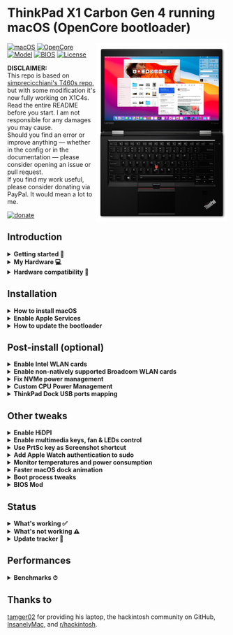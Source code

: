 # ThinkPad X1 Carbon Gen 4 running macOS (OpenCore bootloader)

<img align="right" src="/Images/x1c4-big-sur.png" alt="Lenovo Thinkpad X1C4 macOS Hackintosh OpenCore" width="300">

[![macOS](https://img.shields.io/badge/macOS-11.3.1-blue)](https://developer.apple.com/documentation/macos-release-notes)
[![OpenCore](https://img.shields.io/badge/OpenCore-0.6.9-green)](https://github.com/acidanthera/OpenCorePkg)
[![Model](https://img.shields.io/badge/Model-20FB*/20FC*-lightgrey)](https://psref.lenovo.com/Product/ThinkPad/ThinkPad_X1_Carbon_4th_Gen)
[![BIOS](https://img.shields.io/badge/BIOS-1.48-yellow)](https://pcsupport.lenovo.com/hu/en/products/laptops-and-netbooks/thinkpad-x-series-laptops/thinkpad-x1-carbon-type-20fb-20fc/20fb/downloads/driver-list/component?name=BIOS%2FUEFI)
[![License](https://img.shields.io/badge/license-MIT-purple)](/LICENSE)

**DISCLAIMER:**  
This repo is based on [simprecicchiani's T460s repo](https://github.com/simprecicchiani/Thinkpad-T460s-macOS-OpenCore), but with some modification it's now fully working on X1C4s.  
Read the entire README before you start.
I am not responsible for any damages you may cause.  
Should you find an error or improve anything — whether in the config or in the documentation — please consider opening an issue or pull request.  
If you find my work useful, please consider donating via PayPal.
It would mean a lot to me.

[![donate](https://img.shields.io/badge/-buy%20me%20a%20coffee-orange)](https://www.paypal.com/donate?hosted_button_id=UW5DT28YP3QQUS)

## Introduction

<details>  
<summary><strong>Getting started 📖</strong></summary>
</br>

**Meet the bootloader:**

- [Why OpenCore](https://dortania.github.io/OpenCore-Install-Guide/why-oc.html)
- Dortania's [website](https://dortania.github.io)

**Recommended tools:**

- Plist editor [ProperTree](https://github.com/corpnewt/ProperTree)
- Handy-dandy ESP mounting script [MountEFI](https://github.com/corpnewt/MountEFI)

**Resources**

- [OpenCore](https://github.com/acidanthera/OpenCorePkg)
- [OC-little](https://github.com/daliansky/OC-little)
- [X1 Carbon config](https://github.com/tylernguyen/x1c6-hackintosh)
- [T460s config](https://github.com/simprecicchiani/Thinkpad-T460s-macOS-OpenCore)
- [T460 config](https://github.com/MSzturc/Lenovo-T460-OpenCore)

</details>

</details>

<details>  
<summary><strong>My Hardware 💻</strong></summary>
</br>

| Model            | Thinkpad X1 Carbon Gen 4 20FCS0TR0U                                                                        |
| :--------------- | :--------------------------------------------------------------------------------------------------------- |
| Processor        | Core i5-6300U (2C, 2.4 / 3.0GHz, 4MB) vPro                                                                 |
| Graphics         | Integrated Intel HD Graphics 520                                                                           |
| Memory           | 8GB Soldered 1866MHz DDR3, dual-channel                                                                    |
| Display          | 14" Full HD (1920x1080) IPS, non-touch                                                                     |
| Storage          | Samsung Evo 980 PRO 256GB NVMe SSD                                                                         |
| Ethernet         | Intel Ethernet Connection I219-LM (Jacksonville)                                                           |
| WLAN + Bluetooth | 11ac+BT, Intel® Dual Band Wireless-AC 8260NGW, 2x2 card                                                    |
| Camera           | HD720p resolution, low light sensitive, fixed focus                                                        |
| Audio support    | HD Audio, Conexant CX11852 codec, stereo speakers 1Wx2, dual array microphone, combo audio/microphone jack |
| Keyboard         | 6-row, spill-resistant, multimedia Fn keys, LED backlight                                                  |
| Battery          | Integrated Lithium Polymer 4-cell (52Wh)                                                                   |

</details>

<details>  
<summary><strong>Hardware compatibility 🧰</strong></summary>
</br>

This EFI will suit any X1C4 regardless of CPU model<sup>[1](#CPU)</sup>, amount of RAM, display resolution<sup>[2](#Res)</sup> and internal storage<sup>[3](#NVMe)</sup>.

<a name="CPU">1</a>. Optional custom CPU Power Management guide.  
<a name="Res">2</a>. 1440p displays should change `NVRAM -> Add -> 7C436110-AB2A-4BBB-A880-FE41995C9F82 -> UIScale`:`2` to get proper scaling while booting.  
<a name="NVMe">3</a>. Follow NVMe fix guide below for NVMe drives.

This bootloader configuration will probably suit other 6th generation Thinkpads, but there could be some defacts (i. e. not working usb ports, can't connect any displays.. etc.). If you own a model other then a T460s check out these repositories: 
| Maintainer(s)    | Model       | Bootloader |
| :------------ | ----------: | ---------: |
| MSzturc       | [T460](https://github.com/MSzturc/Lenovo-T460-OpenCore)        | Opencore   |
| duszmox/mhl221135       | [T460s](https://github.com/simprecicchiani/Thinkpad-T460s-macOS-OpenCore)        | Opencore   |
| Tluck         | [T560/T460](https://github.com/tluck/Lenovo-T460-Clover)        | Clover   |
</details>

## Installation

<details>  
<summary><strong>How to install macOS</strong></summary>
</br>

1. [Create an installation media](https://dortania.github.io/OpenCore-Install-Guide/installer-guide/#making-the-installer)
1. Download the [latest EFI folder](https://github.com/duszmox/ThinkPad-X1C4-macOS-OpenCore/releases) and copy it into the ESP partiton
1. Change your BIOS settings according to the table below
1. Boot from the USB installer (press `F12` to choose boot volume) and [start the installation process](https://dortania.github.io/OpenCore-Install-Guide/installation/installation-process.html#booting-the-opencore-usb)

| Menu     |                   |                                 | Setting     |
| -------- | ----------------- | ------------------------------- | ----------- |
| Config   | USB               | UEFI BIOS Support               | `Enable `   |
|          | Power             | Intel SpeedStep Technology      | `Enable `   |
|          |                   | CPU Power Management            | `Enable `   |
|          | CPU               | Hyper-Threading Technology      | `Enable `   |
| Security | Security Chip     |                                 | `Disable `  |
|          | Memory Protection | Execution Prevention            | `Enable `   |
|          | Virtualization    | Intel Virtualization Technology | `Enable `   |
|          |                   | Intel VT-d Feature              | `Enable `   |
|          | Anti-Theft        | Computrace                      | `Disable `  |
|          | Secure Boot       |                                 | `Disable `  |
|          | Intel SGX         |                                 | `Disable `  |
|          | Device Guard      |                                 | `Disable `  |
| Startup  | UEFI/Legacy Boot  |                                 | `UEFI Only` |
|          | CSM Support       |                                 | `No`        |
|          | Boot Mode         |                                 | `Quick`     |

</details>

<details>  
<summary><strong>Enable Apple Services</strong></summary>
</br>

1. Run the following script in Terminal

```bash
git clone https://github.com/corpnewt/GenSMBIOS && cd GenSMBIOS && chmod +x GenSMBIOS.command && ./GenSMBIOS.command
```

2. Type `3` to Generate SMBIOS, then press ENTER
3. Type `MacbookPro13,1 5`, then press ENTER. Leave this Terminal window open.
4. Open `/EFI/OC/Config.plist` with any editor and navigate to `PlatformInfo -> Generic`
5. Add the script's last result to `MLB, SystemSerialNumber and SystemUUID`

```diff
<key>PlatformInfo</key>
<dict>
   <key>Generic</key>
   <array>
      </dict>
         <key>AdviseWindows</key>
         <false/>
         <key>SystemMemoryStatus</key>
         <string>Auto</string>
         <key>MLB</key>
+        <string>M0000000000000001</string>
         <key>ProcessorType</key>
         <integer>0</integer>
         <key>ROM</key>
         <data>ESIzRFVm</data>
         <key>SpoofVendor</key>
         <true/>
         <key>SystemProductName</key>
         <string>MacBookPro13,1</string>
         <key>SystemSerialNumber</key>
+        <string>W00000000001</string>
         <key>SystemUUID</key>
+        <string>00000000-0000-0000-0000-000000000000</string>
      </dict>
   </array>
</dict>
```

6. Save and reboot the system

</details>

<details>  
<summary><strong>How to update the bootloader</strong></summary>
</br>

1. Download the [latest release](https://github.com/duszmox/ThinkPad-X1C4-macOS-OpenCore/releases)
1. Copy and Paste your `PlatfromInfo`
1. Enable optional kexts if needed (NVMEFix, AirportItlwm, etc.)
1. Test the new bootloader with an USB stick (Set `BootProtect: None` whenever booting with external drives)
1. Customize boot preferences (skip picker, disable verbose, etc.)
1. Mount your ESP partition
1. Backup your old EFI folder and replace it with the new one

</details>

## Post-install (optional)

<details>  
<summary><strong>Enable Intel WLAN cards</strong></summary>
</br>
Two different drivers are under development for Intel WiFi support: `AirportItlwm.kext` and `AirPortOpenBSD.kext`. Do NOT use them both at the same time.

1. Open `/EFI/OC/Config.plist` with any editor
1. Add the content of [#intel-wlan.plist](/EFI/OC/#intel-wlan.plist)
1. Save and reboot the system

Note: The drivers provided in this repo are for Big Sur only; if you're running a different version of macOS please use the corresponding [AirportItlwm.kext](https://github.com/OpenIntelWireless/itlwm/releases) or [AirPortOpenBSD.kext](https://github.com/a565109863/AirPortOpenBSD/releases/).

Optional: [Remove unnecessary firmware files from OpenIntelWireless drivers](/Guides/Clean-OpenIntelWireless.md).

</details>

<details>
<summary><strong>Enable non-natively supported Broadcom WLAN cards</strong></summary>
</br>

1. Download [AirportBrcmFixup](https://github.com/acidanthera/AirportBrcmFixup/releases) and
   [BrcmPatchRAM](https://github.com/acidanthera/BrcmPatchRAM/releases).
1. Copy AirportBrcmFixup.kext, BrcmBluetoothInjector.kext, BrcmFirmwareData.kext and BrcmPatchRAM3.kext to `/EFI/OC/Kexts`
1. Open `/EFI/OC/Config.plist` with any editor
1. Add the content of [#broadcom-wlan.plist](/EFI/OC/#broadcom-wlan.plist

1. Save and reboot the system

</details>

<details>  
<summary><strong>Fix NVMe power management</strong></summary>
</br>

1. Open `/EFI/OC/Config.plist` with any editor
1. Add the content of [#nvme-fix.plist](/EFI/OC/#nvme-fix.plist)
1. Save and reboot the system

</details>

<details>  
<summary><strong>Custom CPU Power Management</strong></summary>
</br>

1. Run the following script in Terminal

```bash
git clone https://github.com/fewtarius/CPUFriendFriend; cd CPUFriendFriend; chmod +x ./CPUFriendFriend.command; ./CPUFriendFriend.command
```

1. When asked, select preferred values
1. From the pop-up window, copy `ssdt_data.aml` into `/EFI/OC/ACPI/` folder (rename it if you'd like)
1. Open `/EFI/OC/Config.plist` with any editor
1. Add the content of [#cpu-pm.plist](/EFI/OC/#cpu-pm.plist) (make sure SSDT-PLUG.aml is disabled and match your new SSDT filename)
1. Save and reboot the system

</details>

<details>  
<summary><strong>ThinkPad Dock USB ports mapping</strong></summary>
</br>

I've never had one so there's a chance something might not be working. [USB mapping guide](https://dortania.github.io/OpenCore-Post-Install/usb/).

</details>

## Other tweaks

<details>  
<summary><strong>Enable HiDPI</strong></summary>
</br>

1. [Disable SIP](https://dortania.github.io/OpenCore-Install-Guide/troubleshooting/troubleshooting.html#disabling-sip)
1. Run the following script in Terminal
   ```bash
   bash -c "$(curl -fsSL https://raw.githubusercontent.com/xzhih/one-key-hidpi/master/hidpi.sh)"
   ```
1. Follow the instructions, then reboot
1. Re-enable SIP (if desired)

[Alternative method](https://github.com/bbhardin/A-Guide-to-MacOS-Scaled-Resolutions)

</details>

<details>  
<summary><strong>Enable multimedia keys, fan & LEDs control </strong></summary>
</br>

1. Download and install [YogaSMC-App-Release.dmg](https://github.com/zhen-zen/YogaSMC/releases) (both the pref-panel and app itself)
1. Open the app
1. Check the `launch on login` option

</details>

<details>  
<summary><strong>Use PrtSc key as Screenshot shortcut</strong></summary>
</br>

Super useful shortcut that I wish I had it on my previous MBP. Default is `⌘⇧5`.

1. Open SystemPreferences.app
1. Go under `Keyboard > Shortcuts > Screenshots`
1. Click on `Screenshot and recording options` field
1. Press `PrtSc` on your keyboard (it should came out as `F13`)

</details>

<details>
<summary><strong>Add Apple Watch authentication to sudo</strong></summary>
</br>

If you have an Apple Watch and you already [replaced the build in WiFi card](/Guides/Replace-WLAN.md), you could enable authenticating as sudo with you Apple Watch using [pam-watch](https://github.com/biscuitehh/pam-watchid)

1. Download the latest [ZIP file](https://github.com/biscuitehh/pam-watchid/archive/main.zip)
2. Unzip, which by default creates a folder called pam-watchid-main.
3. Open Terminal and install it:

   - `$ cd ~/Downloads/pam-watchid-main`
   - `sudo make install`

4. Regsiter the new PAM module for sudo:

   - Edit /etc/pam.d/sudo
   - Add a new line under line 1 (which is a comment) containing:
     ```bash
     auth sufficient pam_watchid.so
     ```

That’s it. Now, whenever you use sudo, you have the option of using your Watch to authenticate.
<img src="/Images/AW-sudo.png" alt="Apple Watch authenticating with sudo" height="300">

   </details>

<details>  
<summary><strong>Monitor temperatures and power consumption</strong></summary>
</br>

1. Download and install [HWMonitor](https://github.com/kzlekk/HWSensors/releases)
1. Check `launch on login` (optional)

</details>

<details>  
<summary><strong>Faster macOS dock animation</strong></summary>
</br>

This enables auto-hide and speeds up the animation

1. Run the following script in Terminal
   ```bash
   defaults write com.apple.dock autohide-delay -float 0; defaults write com.apple.dock autohide-time-modifier -float 0.5; killall Dock
   ```
   </details>

<details>  
<summary><strong>Boot process tweaks</strong></summary>
</br>

| Menu |       |            | Setting    | What does it do?     |
| :--- | :---- | :--------- | :--------- | :------------------- |
| Misc | Boot  | ShowPicker | `False`    | Skip bootloader page |
| UEFI | Audio | PlayChime  | `Disabled` | Always silent boot   |

</details>

<details>  
<summary><strong>BIOS Mod</strong></summary>
</br>

I know it can be scary at first but with the right amount of carefulness anyone can do it.  
Is it worth the effort and risk? I don't think so. I enjoyed it? 100%.  
A [brief guide referencing other guides](/Guides/Bios-Mod.md).

</details>

## Status

<details>  
<summary><strong>What's working ✅</strong></summary>
</br>
 
- [x] CPU Power Management `~1W on IDLE`
- [x] Intel HD 520 Graphics `incuding graphics acceleration`
- [x] USB ports
- [x] Internal camera `working fine on FaceTime, Skype, Zoom and others`
- [x] Sleep / Wake / Shutdown / Reboot
- [x] Onelink+ Port with Intel Gigabit Ethernet support
- [x] Wifi, Bluetooth, Airdrop, Handoff, Continuity, Sidecar wireless `some functionalities may be buggy or broken on Intel WLAN cards`
- [x] iMessage, FaceTime, App Store, iTunes Store `Please generate your own SMBIOS`
- [x] Speakers and headphones combo jack 
- [x] Battery management
- [x] Keyboard map and hotkeys with [YogaSMC](https://github.com/zhen-zen/YogaSMC)
- [x] [Trackpad, Trackpoint and physical buttons](/Images/VoodooRMI-T460s-trackpad-gestures.gif) `all macOS gestures working thanks to VoodooRMI`
- [x] SIP and FileVault 2 can be turned on
- [x] HDMI `with digital audio passthrough`
- [x] MiniDP 
- [x] Micro SD Card Reader `slow r/w speed but works`

</details>

<details>  
<summary><strong>What's not working ⚠️</strong></summary>
</br>

- [ ] Safari DRM `Use Chromium engine to watch Apple TV+, Amazon Prime Video, Netflix and others`
- [ ] WWAN (needs to be implemented)
- [ ] Fingerprint Reader

</details>

<details>  
<summary><strong>Update tracker 🔄</strong></summary>
</br>

| [EFI Release](https://github.com/duszmox/ThinkPad-X1C4-macOS-OpenCore/releases)                | 0.6.9  |
| :--------------------------------------------------------------------------------------------- | :----- |
| [MacOS](https://www.apple.com/macos/)                                                          | 11.3.1 |
| [OpenCore](https://github.com/acidanthera/OpenCorePkg/releases)                                | 0.6.9  |
| [Lilu](https://github.com/acidanthera/Lilu/releases)                                           | 1.5.3  |
| [VirtualSMC](https://github.com/acidanthera/VirtualSMC/releases)                               | 1.2.3  |
| [YogaSMC](https://github.com/zhen-zen/YogaSMC/releases)                                        | 1.4.3  |
| [WhateverGreen](https://github.com/acidanthera/WhateverGreen/releases)                         | 1.4.9  |
| [AppleALC](https://github.com/acidanthera/AppleALC/releases)                                   | 1.5.9  |
| [VoodooPS2Controller](https://github.com/acidanthera/VoodooPS2/releases)                       | 2.2.2  |
| [VoodooRMI](https://github.com/VoodooSMBus/VoodooRMI/releases)                                 | 1.3.3  |
| [IntelMausi](https://github.com/acidanthera/IntelMausi/releases)                               | 1.0.6  |
| [HibernationFixup](https://github.com/acidanthera/HibernationFixup/releases)                   | 1.4.0  |
| [CPUFriend](https://github.com/acidanthera/CPUFriend/releases)                                 | 1.2.3  |
| [NVMeFix](https://github.com/acidanthera/NVMeFix/releases)                                     | 1.0.6  |
| [RTCMemoryFixup](https://github.com/acidanthera/RTCMemoryFixup/releases)                       | 1.0.7  |
| [AirPortOpenBSD](https://github.com/a565109863/AirPortOpenBSD/releases/)                       | 2.0.6  |
| [AirportItlwm](https://github.com/OpenIntelWireless/itlwm/releases)                            | 2.0.0  |
| [IntelBluetoothFirmware](https://github.com/OpenIntelWireless/IntelBluetoothFirmware/releases) | 1.1.2  |
| [AppleBacklightSmoother](https://github.com/hieplpvip/AppleBacklightSmoother/releases)         | 1.0.2  |
| [BrightnessKeys](https://github.com/acidanthera/BrightnessKeys/releases)                       | 1.0.1  |
| [Sinetek-rtsx](https://github.com/cholonam/Sinetek-rtsx/releases)                              | 9.0    |

</details>

## Performances


<details>  
<summary><strong>Benchmarks ⏱</strong></summary>
</br>

| CPU            | Single-Core | Multi-Core |
| :------------- | ----------: | ---------: |
| Cinebench r20  |         329 |        816 |
| Geekbench 5    |         728 |       1669 |
| **GPU**        |  **OpenCL** |  **Metal** |
| Geekbench 5    |        4013 |       3972 |

<small>macOS 11.2.3, EFI release 0.6.8</small>

</details>

## Thanks to

[tamger02](https://github.com/tamger02) for providing his laptop,
the hackintosh community on GitHub,
[InsanelyMac](https://www.insanelymac.com/forum/), and
[r/hackintosh](https://www.reddit.com/r/hackintosh/).
